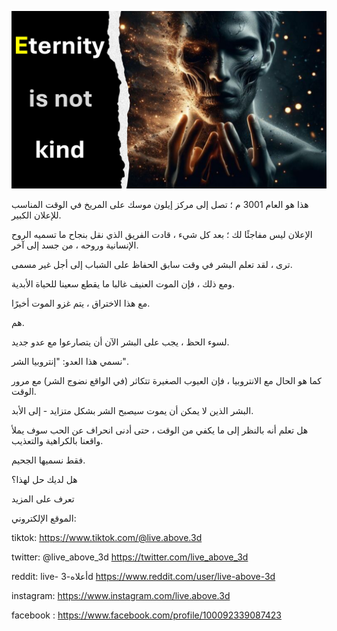 ![Video cover image](../cover.jpeg "cover-photo")

هذا هو العام 3001 م ؛ تصل إلى مركز إيلون موسك على المريخ في الوقت المناسب للإعلان الكبير.

الإعلان ليس مفاجئًا لك ؛ بعد كل شيء ، قادت الفريق الذي نقل بنجاح ما تسميه الروح الإنسانية وروحه ، من جسد إلى آخر.

ترى ، لقد تعلم البشر في وقت سابق الحفاظ على الشباب إلى أجل غير مسمى.

ومع ذلك ، فإن الموت العنيف غالبا ما يقطع سعينا للحياة الأبدية.

مع هذا الاختراق ، يتم غزو الموت أخيرًا.

هم.

لسوء الحظ ، يجب على البشر الآن أن يتصارعوا مع عدو جديد.

نسمي هذا العدو: "إنتروبيا الشر".

كما هو الحال مع الانتروبيا ، فإن العيوب الصغيرة تتكاثر (في الواقع نضوج الشر) مع مرور الوقت.

البشر الذين لا يمكن أن يموت سيصبح الشر بشكل متزايد - إلى الأبد.

هل تعلم أنه بالنظر إلى ما يكفي من الوقت ، حتى أدنى انحراف عن الحب سوف يملأ واقعنا بالكراهية والتعذيب.

فقط نسميها الجحيم.

هل لديك حل لهذا؟

تعرف على المزيد

الموقع الإلكتروني:

tiktok: https://www.tiktok.com/@live.above.3d

twitter: @live_above_3d https://twitter.com/live_above_3d

reddit: live- أعلاه-3d https://www.reddit.com/user/live-above-3d

instagram: https://www.instagram.com/live.above.3d

facebook : https://www.facebook.com/profile/100092339087423